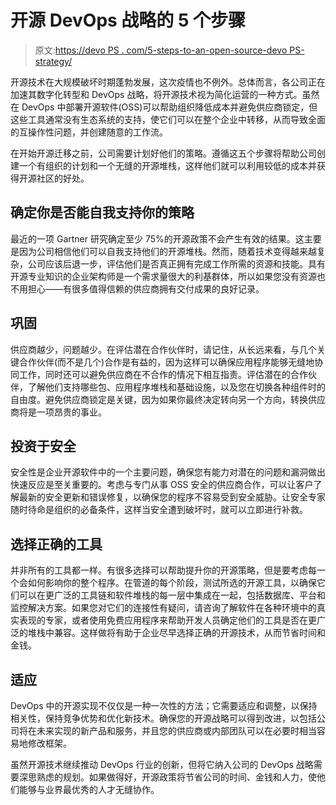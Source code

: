 # 开源 DevOps 战略的 5 个步骤

> 原文:[https://devo PS . com/5-steps-to-an-open-source-devo PS-strategy/](https://devops.com/5-steps-to-an-open-source-devops-strategy/)

开源技术在大规模破坏时期蓬勃发展，这次疫情也不例外。总体而言，各公司正在加速其数字化转型和 DevOps 战略，将开源技术视为简化运营的一种方式。虽然在 DevOps 中部署开源软件(OSS)可以帮助组织降低成本并避免供应商锁定，但这些工具通常没有生态系统的支持，使它们可以在整个企业中转移，从而导致全面的互操作性问题，并创建随意的工作流。

在开始开源迁移之前，公司需要计划好他们的策略。遵循这五个步骤将帮助公司创建一个有组织的计划和一个无缝的开源堆栈，这样他们就可以利用较低的成本并获得开源社区的好处。

## 确定你是否能自我支持你的策略

最近的一项 Gartner 研究确定至少 75%的开源政策不会产生有效的结果。这主要是因为公司相信他们可以自我支持他们的开源堆栈。然而，随着技术变得越来越复杂，公司应该后退一步，评估他们是否真正拥有完成工作所需的资源和技能。具有开源专业知识的企业架构师是一个需求量很大的利基群体，所以如果您没有资源也不用担心——有很多值得信赖的供应商拥有交付成果的良好记录。

## 巩固

供应商越少，问题越少。在评估潜在合作伙伴时，请记住，从长远来看，与几个关键合作伙伴(而不是几个)合作是有益的，因为这样可以确保应用程序能够无缝地协同工作，同时还可以避免供应商在不合作的情况下相互指责。评估潜在的合作伙伴，了解他们支持哪些包、应用程序堆栈和基础设施，以及您在切换各种组件时的自由度。避免供应商锁定是关键，因为如果你最终决定转向另一个方向，转换供应商将是一项昂贵的事业。

## 投资于安全

安全性是企业开源软件中的一个主要问题，确保您有能力对潜在的问题和漏洞做出快速反应是至关重要的。考虑与专门从事 OSS 安全的供应商合作，可以让客户了解最新的安全更新和错误修复，以确保您的程序不容易受到安全威胁。让安全专家随时待命是组织的必备条件，这样当安全遭到破坏时，就可以立即进行补救。

## 选择正确的工具

并非所有的工具都一样。有很多选择可以帮助提升你的开源策略，但是要考虑每一个会如何影响你的整个程序。在管道的每个阶段，测试所选的开源工具，以确保它们可以在更广泛的工具链和软件堆栈的每一层中集成在一起，包括数据库、平台和监控解决方案。如果您对它们的连接性有疑问，请咨询了解软件在各种环境中的真实表现的专家，或者使用免费应用程序来帮助开发人员确定他们的工具是否在更广泛的堆栈中兼容。这样做将有助于企业尽早选择正确的开源技术，从而节省时间和金钱。

## 适应

DevOps 中的开源实现不仅仅是一种一次性的方法；它需要适应和调整，以保持相关性，保持竞争优势和优化新技术。确保您的开源战略可以得到改进，以包括公司将在未来实现的新产品和服务，并且您的供应商或内部团队可以在必要时相当容易地修改框架。

虽然开源技术继续推动 DevOps 行业的创新，但将它纳入公司的 DevOps 战略需要深思熟虑的规划。如果做得好，开源政策将节省公司的时间、金钱和人力，使他们能够与业界最优秀的人才无缝协作。